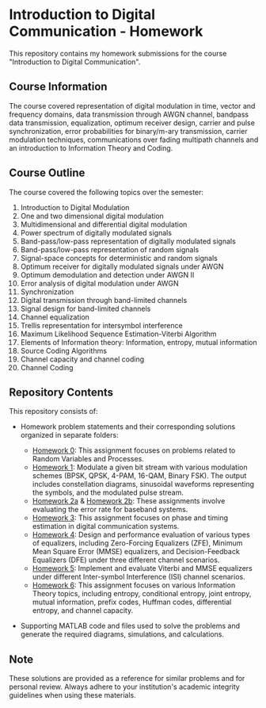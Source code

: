 # Introduction to Digital Communication - Homework

This repository contains my homework submissions for the course "Introduction to Digital Communication".

## Course Information

The course covered representation of digital modulation in time, vector and frequency domains, data transmission through AWGN channel, bandpass data transmission, equalization, optimum receiver design, carrier and pulse synchronization, error probabilities for binary/m-ary transmission, carrier modulation techniques, communications over fading multipath channels and an introduction to Information Theory and Coding.

## Course Outline

The course covered the following topics over the semester:

1. Introduction to Digital Modulation
2. One and two dimensional digital modulation
3. Multidimensional and differential digital modulation
4. Power spectrum of digitally modulated signals
5. Band-pass/low-pass representation of digitally modulated signals
6. Band-pass/low-pass representation of random signals
7. Signal-space concepts for deterministic and random signals
8. Optimum receiver for digitally modulated signals under AWGN
9. Optimum demodulation and detection under AWGN II
10. Error analysis of digital modulation under AWGN
11. Synchronization
12. Digital transmission through band-limited channels
13. Signal design for band-limited channels
14. Channel equalization
15. Trellis representation for intersymbol interference
16. Maximum Likelihood Sequence Estimation-Viterbi Algorithm
17. Elements of Information theory: Information, entropy, mutual information
18. Source Coding Algorithms
19. Channel capacity and channel coding
20. Channel Coding

## Repository Contents

This repository consists of:

- Homework problem statements and their corresponding solutions organized in separate folders:
    - [Homework 0](./Homework0/): This assignment focuses on problems related to Random Variables and Processes.
    - [Homework 1](./Homework1/): Modulate a given bit stream with various modulation schemes (BPSK, QPSK, 4-PAM, 16-QAM, Binary FSK). The output includes constellation diagrams, sinusoidal waveforms representing the symbols, and the modulated pulse stream.
    - [Homework 2a](./Homework2a/) & [Homework 2b](./Homework2b/): These assignments involve evaluating the error rate for baseband systems.
    - [Homework 3](./Homework3/): This assignment focuses on phase and timing estimation in digital communication systems.
    - [Homework 4](./Homework4/): Design and performance evaluation of various types of equalizers, including Zero-Forcing Equalizers (ZFE), Minimum Mean Square Error (MMSE) equalizers, and Decision-Feedback Equalizers (DFE) under three different channel scenarios.
    - [Homework 5](./Homework5/): Implement and evaluate Viterbi and MMSE equalizers under different Inter-symbol Interference (ISI) channel scenarios.
    - [Homework 6](./Homework6/): This assignment focuses on various Information Theory topics, including entropy, conditional entropy, joint entropy, mutual information, prefix codes, Huffman codes, differential entropy, and channel capacity.

- Supporting MATLAB code and files used to solve the problems and generate the required diagrams, simulations, and calculations.

## Note

These solutions are provided as a reference for similar problems and for personal review. Always adhere to your institution's academic integrity guidelines when using these materials.
